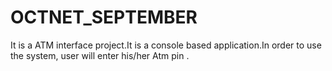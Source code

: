 # OCTNET_SEPTEMBER
It is a ATM interface project.It is a console based application.In order to use the system, user will enter his/her Atm pin .
